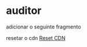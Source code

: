 # auditor

adicionar o seguinte fragmento
<script
    defer
    type="text/javascript"
    src="https://cdn.jsdelivr.net/gh/fernando-fix/auditor@main/validator.js">
</script>

resetar o cdn
[Reset CDN](https://purge.jsdelivr.net/gh/fernando-fix/auditor@main/validator.js)

